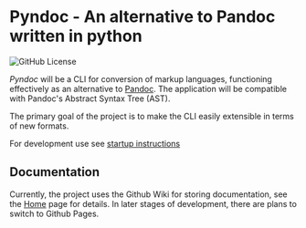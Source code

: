 # Pyndoc - An alternative to Pandoc written in python

![GitHub License](https://img.shields.io/github/license/ZPRP24Z/pyndoc)

*Pyndoc* will be a CLI for conversion of markup languages, functioning effectively as an alternative to [Pandoc](https://github.com/jgm/pandoc). The application will be compatible with Pandoc's Abstract Syntax Tree (AST).

The primary goal of the project is to make the CLI easily extensible in terms of new formats.

For development use see [startup instructions](https://github.com/ZPRP24Z/pyndoc/blob/main/docs/startup_instructions.md)

## Documentation

Currently, the project uses the Github Wiki for storing documentation, see the [Home](https://github.com/ZPRP24Z/pyndoc/wiki) page for details. In later stages of development, there are plans to switch to Github Pages.


